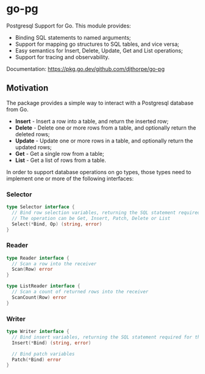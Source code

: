 # go-pg

Postgresql Support for Go. This module provides:

* Binding SQL statements to named arguments;
* Support for mapping go structures to SQL tables, and vice versa;
* Easy semantics for Insert, Delete, Update, Get and List operations;
* Support for tracing and observability.

Documentation: <https://pkg.go.dev/github.com/djthorpe/go-pg>

## Motivation

The package provides a simple way to interact with a Postgresql database from Go. 

* **Insert** - Insert a row into a table, and return the inserted row;
* **Delete** - Delete one or more rows from a table, and optionally return the deleted rows;
* **Update** - Update one or more rows in a table, and optionally return the updated rows;
* **Get** - Get a single row from a table;
* **List** - Get a list of rows from a table.

In order to support database operations on go types, those types need to implement one or
more of the following interfaces:

### Selector

```go
type Selector interface {
  // Bind row selection variables, returning the SQL statement required for the operation
  // The operation can be Get, Insert, Patch, Delete or List
  Select(*Bind, Op) (string, error)
}
```

### Reader

```go
type Reader interface {
  // Scan a row into the receiver
  Scan(Row) error
}
```

```go
type ListReader interface {
  // Scan a count of returned rows into the receiver
  ScanCount(Row) error
}
```

### Writer

```go
type Writer interface {
  // Bind insert variables, returning the SQL statement required for the insert
  Insert(*Bind) (string, error)

  // Bind patch variables
  Patch(*Bind) error
}
```
